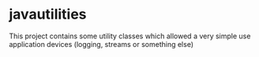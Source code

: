 javautilities
=============

This project contains some utility classes which allowed a very simple use application devices (logging, streams or something else)